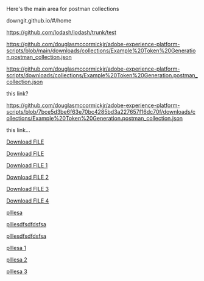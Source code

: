 Here's the main area for postman collections

downgit.github.io/#/home

https://github.com/lodash/lodash/trunk/test

https://github.com/douglasmccormickjr/adobe-experience-platform-scripts/blob/main/downloads/collections/Example%20Token%20Generation.postman_collection.json

https://github.com/douglasmccormickjr/adobe-experience-platform-scripts/downloads/collections/Example%20Token%20Generation.postman_collection.json

this link?

https://github.com/douglasmccormickjr/adobe-experience-platform-scripts/blob/7bce5d3be6f63e70bc4285bd3a227657f16dc70f/downloads/collections/Example%20Token%20Generation.postman_collection.json

this link...

<a id="raw-url" href="https://raw.githubusercontent.com/github-username/project/master/filename">Download FILE</a>

<a id="raw-url" href="https://github.com/douglasmccormickjr/adobe-experience-platform-scripts/blob/7bce5d3be6f63e70bc4285bd3a227657f16dc70f/downloads/collections/Example%20Token%20Generation.postman_collection.json">Download FILE</a>

<a id="raw-url" href="https://raw.githubusercontent.com/douglasmccormickjr/adobe-experience-platform-scripts/downloads/collections/Example%20Token%20Generation.postman_collection.json">Download FILE 1</a>

<a id="raw-url" href="https://raw.githubusercontent.com/douglasmccormickjr/adobe-experience-platform-scripts/project/master/downloads/collections/Example%20Token%20Generation.postman_collection.json">Download FILE 2</a>

<a id="raw-url" href="https://github.com/douglasmccormickjr/adobe-experience-platform-scripts/downloads/collections/Example%20Token%20Generation.postman_collection.json">Download FILE 3</a>


<a id="raw-url" href="https://github.com/douglasmccormickjr/adobe-experience-platform-scripts/blob/main/downloads/collections/Example%20Token%20Generation.postman_collection.json">Download FILE 4</a>


<a href="https://raw.githubusercontent.com/douglasmccormickjr/adobe-experience-platform-scripts/main/downloads/collections/Example%20Token%20Generation.postman_collection.json" download>plllesa</a>

<a href="https://raw.githubusercontent.com/douglasmccormickjr/adobe-experience-platform-scripts/main/downloads/collections/Example%20Token%20Generation.postman_collection.json" download="sdfsxdf.josn">plllesdfsdfdsfsa</a>

<a href="https://raw.githubusercontent.com/douglasmccormickjr/adobe-experience-platform-scripts/main/downloads/collections/Example%20Token%20Generation.postman_collection.json" download="filename:sdfsxdf.josn">plllesdfsdfdsfsa</a>

<a href="https://raw.githubusercontent.com/douglasmccormickjr/adobe-experience-platform-scripts/main/downloads/collections/Example%20Token%20Generation.postman_collection.json" target="_blank" download>plllesa 1</a>

<a href="https://github.com/douglasmccormickjr/adobe-experience-platform-scripts/blob/7bce5d3be6f63e70bc4285bd3a227657f16dc70f/downloads/collections/Example%20Token%20Generation.postman_collection.json" target="_blank" download>plllesa 2</a>



<a href="https://raw.githubusercontent.com/douglasmccormickjr/adobe-experience-platform-scripts/main/downloads/collections/Example%20Token%20Generation.postman_collection.json" target="_blank" type="application/octet-stream" download>plllesa 3</a>
